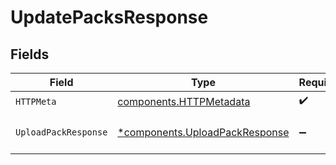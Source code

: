 # UpdatePacksResponse


## Fields

| Field                                                                           | Type                                                                            | Required                                                                        | Description                                                                     |
| ------------------------------------------------------------------------------- | ------------------------------------------------------------------------------- | ------------------------------------------------------------------------------- | ------------------------------------------------------------------------------- |
| `HTTPMeta`                                                                      | [components.HTTPMetadata](../../models/components/httpmetadata.md)              | :heavy_check_mark:                                                              | N/A                                                                             |
| `UploadPackResponse`                                                            | [*components.UploadPackResponse](../../models/components/uploadpackresponse.md) | :heavy_minus_sign:                                                              | Pack file uploaded successfully                                                 |